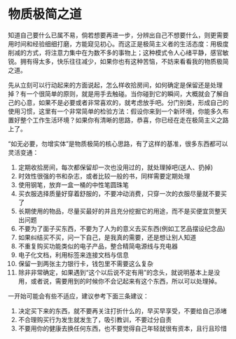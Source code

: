 # 物质极简之道

知道自己要什么已属不易，倘若想要再进一步，分辨出自己不想要什么，则更需要用时间和经验细细打磨，方能窥见初心。而这正是极简主义者的生活态度：用极度削减的方式，将注意力集中在为数不多的事物上；这种模式令人心绪平静，感官敏锐。拥有得太多，快乐往往减少，如果你也有这种苦恼，不妨来看看我的物质极简之道。

先从立刻可以行动起来的方面说起，怎么样收拾房间，如何确定是保留还是处理掉？有一个很简单的原则，就是用手去触碰。当你碰到它的瞬间，大概就会了解自己的心意，如果不是必要或者非常喜欢的，就考虑放手吧。分门别类，形成自己的使用习惯，这里有一个非常简单的检验方法：假设你来到一个新环境，你能多久布置好整个工作生活环境？如果你有清晰的思路，恭喜，你已经在走在极简主义之路上了。

“如无必要，勿增实体”是物质极简的核心思路，有了这样的基准，很多东西都可以灵活变通：

1. 定期收拾房间，每次都保留却一次也没用过的，就处理掉吧(送人、扔掉)
2. 时效性很强的书和杂志，或者比较一般的书，同样需要定期处理
3. 使用钢笔，放弃一盒一桶的中性笔圆珠笔
4. 买衣服选择质量好穿着舒服的，不要冲动消费，只穿一次的衣服尽量就不要买了
5. 长期使用的物品，尽量买最好的并且充分挖掘它的用途，而不是买便宜货整天出问题
6. 不要为了面子买东西，不要为了人为的意义去买东西(例如工艺品摆设纪念品)
7. 如果纠结买不买，问一下自己，是我真的需要，还是想让别人知道
8. 不重复购买功能类似的电子产品，整合精简电源线与充电器
9. 电子化文档，利用标签来连接文档与信息
10. 保留一到两张主力银行卡，钱包里不需要这么复杂
11. 除非非常确定，如果遇到“这个以后说不定有用”的念头，就说明基本上是没用，或者说，需要用到的时候你不会记起来有这个东西，所以可以处理掉。

一开始可能会有些不适应，建议参考下面三条建议：

1. 决定买下来的东西，就不要再关注打折什么的，早买早享受，不要给自己添堵
2. 不合理购买行为发生就发生了，吸引教训，不要过分自责
3. 不要用你的健康去换任何东西，也不要觉得自己年轻就很有资本，且行且珍惜
